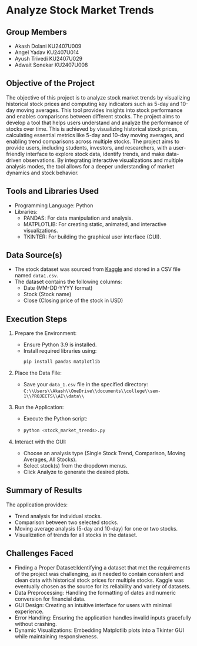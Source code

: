 # Analyze Stock Market Trends

## Group Members
- Akash Dolani    KU2407U009
- Angel Yadav     KU2407U014
- Ayush Trivedi   KU2407U029
- Adwait Sonekar  KU2407U008

## Objective of the Project
The objective of this project is to analyze stock market trends by visualizing historical stock prices and computing key indicators such as 5-day and 10-day moving averages. 
This tool provides insights into stock performance and enables comparisons between different stocks. The project aims to develop a tool that helps users understand and analyze the performance 
of stocks over time. This is achieved by visualizing historical stock prices, calculating essential metrics like 5-day and 10-day moving averages, and enabling trend comparisons across multiple 
stocks. The project aims to provide users, including students, investors, and researchers, with a user-friendly interface to explore stock data, identify trends, and make data-driven 
observations. By integrating interactive visualizations and multiple analysis modes, the tool allows for a deeper understanding of market dynamics and stock behavior.

## Tools and Libraries Used
- Programming Language: Python
- Libraries:
  - PANDAS: For data manipulation and analysis.
  - MATPLOTLIB: For creating static, animated, and interactive visualizations.
  - TKINTER: For building the graphical user interface (GUI).

## Data Source(s)
- The stock dataset was sourced from [Kaggle](https://www.kaggle.com/) and stored in a CSV file named `data1.csv`. 
- The dataset contains the following columns:
  - Date (MM-DD-YYYY format)
  - Stock (Stock name)
  - Close (Closing price of the stock in USD)
## Execution Steps
1. Prepare the Environment:
   - Ensure Python 3.9 is installed.
   - Install required libraries using:
     ```bash
     pip install pandas matplotlib
     ```
2. Place the Data File:
   - Save your `data_1.csv` file in the specified directory:  
     `C:\\Users\\Akash\\OneDrive\\documents\\college\\sem-1\\PROJECTS\\AI\\data\\`

3. Run the Application:
   - Execute the Python script:
   - ```bash
     python <stock_market_trends>.py
     ```
4. Interact with the GUI:
   - Choose an analysis type (Single Stock Trend, Comparison, Moving Averages, All Stocks).
   - Select stock(s) from the dropdown menus.
   - Click Analyze to generate the desired plots.

## Summary of Results
The application provides:
- Trend analysis for individual stocks.
- Comparison between two selected stocks.
- Moving average analysis (5-day and 10-day) for one or two stocks.
- Visualization of trends for all stocks in the dataset.

## Challenges Faced
- Finding a Proper Dataset:Identifying a dataset that met the requirements of the project was challenging, as it needed to contain consistent and clean data with historical stock prices
  for multiple stocks. Kaggle was eventually chosen as the source for its reliability and variety of datasets.
- Data Preprocessing: Handling the formatting of dates and numeric conversion for financial data.
- GUI Design: Creating an intuitive interface for users with minimal experience.
- Error Handling: Ensuring the application handles invalid inputs gracefully without crashing.
- Dynamic Visualizations: Embedding Matplotlib plots into a Tkinter GUI while maintaining responsiveness.
